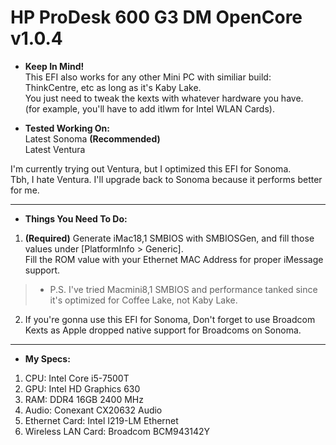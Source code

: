 <h1><b>HP ProDesk 600 G3 DM OpenCore v1.0.4</b></h1>

- <b>Keep In Mind!</b><br>
This EFI also works for any other Mini PC with similiar build: ThinkCentre, etc as long as it's Kaby Lake.<br>
You just need to tweak the kexts with whatever hardware you have. <br>
(for example, you'll have to add itlwm for Intel WLAN Cards).<br>

- <b>Tested Working On:</b><br>
  Latest Sonoma <b>(Recommended)</b><br>
  Latest Ventura

I'm currently trying out Ventura, but I optimized this EFI for Sonoma.<br>
Tbh, I hate Ventura. I'll upgrade back to Sonoma because it performs better for me.


---
- <b>Things You Need To Do:</b><br>
1. <b>(Required)</b> Generate iMac18,1 SMBIOS with SMBIOSGen, and fill those values under [PlatformInfo > Generic].<br>Fill the ROM value with your Ethernet MAC Address for proper iMessage support.<br>
> - P.S. I've tried Macmini8,1 SMBIOS and performance tanked since it's optimized for Coffee Lake, not Kaby Lake.
2. If you're gonna use this EFI for Sonoma, Don't forget to use Broadcom Kexts as Apple dropped native support for Broadcoms on Sonoma.


---
- <b>My Specs:</b><br>
1. CPU: Intel Core i5-7500T<br>
2. GPU: Intel HD Graphics 630<br>
3. RAM: DDR4 16GB 2400 MHz<br>
4. Audio: Conexant CX20632 Audio<br>
5. Ethernet Card: Intel I219-LM Ethernet<br>
6. Wireless LAN Card: Broadcom BCM943142Y
